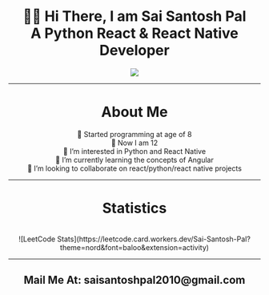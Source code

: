 <div align="center">
<h1>👋🏻 Hi There, I am Sai Santosh Pal<br> A Python React & React Native Developer</h1>

![](https://komarev.com/ghpvc/?username=sai-santosh-pal)
  <hr>
  <h1> About Me </h1>
🚀 Started programming at age of 8 <br>
📅 Now I am 12 <br>
👀 I’m interested in Python and React Native <br>
🌱 I’m currently learning the concepts of Angular <br>
💞️ I’m looking to collaborate on react/python/react native projects  <br>
  <hr>

  <h1> Statistics </h1>
<br>
<!-- If you forked this repo, Change the username as yours -->
<!--   <img align="center" src="https://github-readme-stats.vercel.app/api/top-langs/?username=sai-santosh-pal&theme=radical&langs_count=3&hide=html&line_height=30" /><br>
  <p>      </p>
  <img align="center" src="https://github-readme-stats.vercel.app/api?username=sai-santosh-pal&show_icons=true&theme=radical&line_height=27" /> -->
  ![LeetCode Stats](https://leetcode.card.workers.dev/Sai-Santosh-Pal?theme=nord&font=baloo&extension=activity)
  <hr>
  <h2>Mail Me At: saisantoshpal2010@gmail.com</h2>
  
</div>
